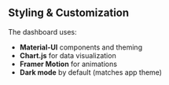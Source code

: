 ## Styling & Customization

The dashboard uses:

- **Material-UI** components and theming
- **Chart.js** for data visualization
- **Framer Motion** for animations
- **Dark mode** by default (matches app theme)
